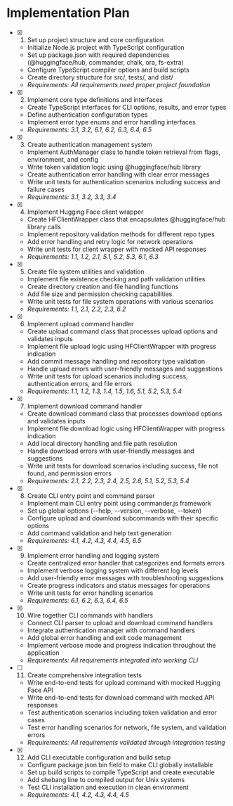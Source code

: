 # Implementation Plan

- [x] 1. Set up project structure and core configuration
  - Initialize Node.js project with TypeScript configuration
  - Set up package.json with required dependencies (@huggingface/hub, commander, chalk, ora, fs-extra)
  - Configure TypeScript compiler options and build scripts
  - Create directory structure for src/, tests/, and dist/
  - _Requirements: All requirements need proper project foundation_

- [x] 2. Implement core type definitions and interfaces
  - Create TypeScript interfaces for CLI options, results, and error types
  - Define authentication configuration types
  - Implement error type enums and error handling interfaces
  - _Requirements: 3.1, 3.2, 6.1, 6.2, 6.3, 6.4, 6.5_

- [x] 3. Create authentication management system
  - Implement AuthManager class to handle token retrieval from flags, environment, and config
  - Write token validation logic using @huggingface/hub library
  - Create authentication error handling with clear error messages
  - Write unit tests for authentication scenarios including success and failure cases
  - _Requirements: 3.1, 3.2, 3.3, 3.4_

- [x] 4. Implement Hugging Face client wrapper
  - Create HFClientWrapper class that encapsulates @huggingface/hub library calls
  - Implement repository validation methods for different repo types
  - Add error handling and retry logic for network operations
  - Write unit tests for client wrapper with mocked API responses
  - _Requirements: 1.1, 1.2, 2.1, 5.1, 5.2, 5.3, 6.1, 6.3_

- [x] 5. Create file system utilities and validation
  - Implement file existence checking and path validation utilities
  - Create directory creation and file handling functions
  - Add file size and permission checking capabilities
  - Write unit tests for file system operations with various scenarios
  - _Requirements: 1.1, 2.1, 2.2, 2.3, 6.2_

- [x] 6. Implement upload command handler
  - Create upload command class that processes upload options and validates inputs
  - Implement file upload logic using HFClientWrapper with progress indication
  - Add commit message handling and repository type validation
  - Handle upload errors with user-friendly messages and suggestions
  - Write unit tests for upload scenarios including success, authentication errors, and file errors
  - _Requirements: 1.1, 1.2, 1.3, 1.4, 1.5, 1.6, 5.1, 5.2, 5.3, 5.4_

- [x] 7. Implement download command handler
  - Create download command class that processes download options and validates inputs
  - Implement file download logic using HFClientWrapper with progress indication
  - Add local directory handling and file path resolution
  - Handle download errors with user-friendly messages and suggestions
  - Write unit tests for download scenarios including success, file not found, and permission errors
  - _Requirements: 2.1, 2.2, 2.3, 2.4, 2.5, 2.6, 5.1, 5.2, 5.3, 5.4_

- [x] 8. Create CLI entry point and command parser
  - Implement main CLI entry point using commander.js framework
  - Set up global options (--help, --version, --verbose, --token)
  - Configure upload and download subcommands with their specific options
  - Add command validation and help text generation
  - _Requirements: 4.1, 4.2, 4.3, 4.4, 4.5, 6.5_

- [x] 9. Implement error handling and logging system
  - Create centralized error handler that categorizes and formats errors
  - Implement verbose logging system with different log levels
  - Add user-friendly error messages with troubleshooting suggestions
  - Create progress indicators and status messages for operations
  - Write unit tests for error handling scenarios
  - _Requirements: 6.1, 6.2, 6.3, 6.4, 6.5_

- [x] 10. Wire together CLI commands with handlers
  - Connect CLI parser to upload and download command handlers
  - Integrate authentication manager with command handlers
  - Add global error handling and exit code management
  - Implement verbose mode and progress indication throughout the application
  - _Requirements: All requirements integrated into working CLI_

- [ ] 11. Create comprehensive integration tests
  - Write end-to-end tests for upload command with mocked Hugging Face API
  - Write end-to-end tests for download command with mocked API responses
  - Test authentication scenarios including token validation and error cases
  - Test error handling scenarios for network, file system, and validation errors
  - _Requirements: All requirements validated through integration testing_

- [x] 12. Add CLI executable configuration and build setup
  - Configure package.json bin field to make CLI globally installable
  - Set up build scripts to compile TypeScript and create executable
  - Add shebang line to compiled output for Unix systems
  - Test CLI installation and execution in clean environment
  - _Requirements: 4.1, 4.2, 4.3, 4.4, 4.5_
